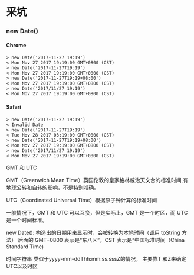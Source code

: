 # 采坑

### new Date()

#### Chrome

```
> new Date('2017-11-27 19:19')
< Mon Nov 27 2017 19:19:00 GMT+0800 (CST)
> new Date('2017-11-27T19:19')
< Mon Nov 27 2017 19:19:00 GMT+0800 (CST)
> new Date('2017-11-27T19:19+08:00')
< Mon Nov 27 2017 19:19:00 GMT+0800 (CST)
> new Date('2017/11/27 19:19')
< Mon Nov 27 2017 19:19:00 GMT+0800 (CST)
```

#### Safari

```
> new Date('2017-11-27 19:19')
< Invalid Date
> new Date('2017-11-27T19:19')
< Tue Nov 28 2017 03:19:00 GMT+0800 (CST)
> new Date('2017-11-27T19:19+08:00')
< Mon Nov 27 2017 19:19:00 GMT+0800 (CST)
> new Date('2017/11/27 19:19')
< Mon Nov 27 2017 19:19:00 GMT+0800 (CST)
```

GMT 和 UTC 

GMT（Greenwich Mean Time）英国伦敦的皇家格林威治天文台的标准时间,有地球公转和自转的影响，不是特别准确。

UTC（Coordinated Universal Time）根据原子钟计算的标准时间

一般情况下，GMT 和 UTC 可以互换，但是实际上，GMT 是一个时区，而 UTC 是一个时间标准。

new Date():
构造出的日期用来显示时，会被转换为本地时间（调用 toString 方法）
后面的 GMT+0800 表示是“东八区”，CST 表示是“中国标准时间（China Standard Time)

时间字符串
类似于yyyy-mm-ddThh:mm:ss.sssZ的情况， 主要靠T 和Z来确定UTC以及时区
